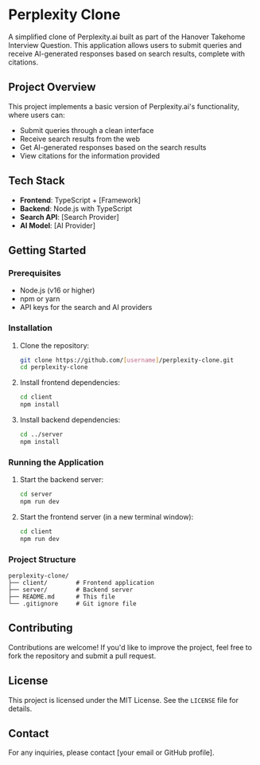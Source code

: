 # Perplexity Clone

A simplified clone of Perplexity.ai built as part of the Hanover Takehome Interview Question. This application allows users to submit queries and receive AI-generated responses based on search results, complete with citations.

## Project Overview

This project implements a basic version of Perplexity.ai's functionality, where users can:

- Submit queries through a clean interface
- Receive search results from the web
- Get AI-generated responses based on the search results
- View citations for the information provided

## Tech Stack

- **Frontend**: TypeScript + [Framework]
- **Backend**: Node.js with TypeScript
- **Search API**: [Search Provider]
- **AI Model**: [AI Provider]

## Getting Started

### Prerequisites

- Node.js (v16 or higher)
- npm or yarn
- API keys for the search and AI providers

### Installation

1. Clone the repository:

   ```bash
   git clone https://github.com/[username]/perplexity-clone.git
   cd perplexity-clone
   ```

2. Install frontend dependencies:

   ```bash
   cd client
   npm install
   ```

3. Install backend dependencies:

   ```bash
   cd ../server
   npm install
   ```

### Running the Application

1. Start the backend server:

   ```bash
   cd server
   npm run dev
   ```

2. Start the frontend server (in a new terminal window):

   ```bash
   cd client
   npm run dev
   ```

### Project Structure

```
perplexity-clone/
├── client/        # Frontend application
├── server/        # Backend server
├── README.md      # This file
└── .gitignore     # Git ignore file
```

## Contributing

Contributions are welcome! If you'd like to improve the project, feel free to fork the repository and submit a pull request.

## License

This project is licensed under the MIT License. See the `LICENSE` file for details.

## Contact

For any inquiries, please contact [your email or GitHub profile].
